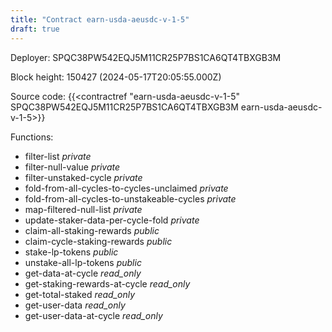 ```yaml
---
title: "Contract earn-usda-aeusdc-v-1-5"
draft: true
---
```

Deployer: SPQC38PW542EQJ5M11CR25P7BS1CA6QT4TBXGB3M


 



Block height: 150427 (2024-05-17T20:05:55.000Z)

Source code: {{<contractref "earn-usda-aeusdc-v-1-5" SPQC38PW542EQJ5M11CR25P7BS1CA6QT4TBXGB3M earn-usda-aeusdc-v-1-5>}}

Functions:

* filter-list _private_
* filter-null-value _private_
* filter-unstaked-cycle _private_
* fold-from-all-cycles-to-cycles-unclaimed _private_
* fold-from-all-cycles-to-unstakeable-cycles _private_
* map-filtered-null-list _private_
* update-staker-data-per-cycle-fold _private_
* claim-all-staking-rewards _public_
* claim-cycle-staking-rewards _public_
* stake-lp-tokens _public_
* unstake-all-lp-tokens _public_
* get-data-at-cycle _read_only_
* get-staking-rewards-at-cycle _read_only_
* get-total-staked _read_only_
* get-user-data _read_only_
* get-user-data-at-cycle _read_only_
